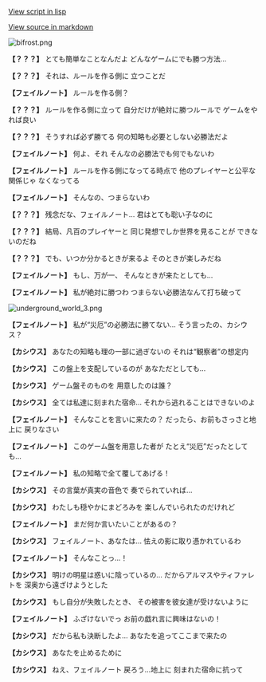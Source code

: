 [View script in lisp](../scripts/101005050.txt)

[View source in markdown](101005050.md)

![bifrost.png](../images/backgrounds/bifrost.png)

**【？？？】**
とても簡単なことなんだよ
どんなゲームにでも勝つ方法…

**【？？？】**
それは、ルールを作る側に
立つことだ

**【フェイルノート】**
ルールを作る側？

**【？？？】**
ルールを作る側に立って
自分だけが絶対に勝つルールで
ゲームをやれば良い

**【？？？】**
そうすれば必ず勝てる
何の知略も必要としない必勝法だよ

**【フェイルノート】**
何よ、それ
そんなの必勝法でも何でもないわ

**【フェイルノート】**
ルールを作る側になってる時点で
他のプレイヤーと公平な関係じゃ
なくなってる

**【フェイルノート】**
そんなの、つまらないわ

**【？？？】**
残念だな、フェイルノート…
君はとても聡い子なのに

**【？？？】**
結局、凡百のプレイヤーと
同じ発想でしか世界を見ることが
できないのだね

**【？？？】**
でも、いつか分かるときが来るよ
そのときが楽しみだね

**【フェイルノート】**
もし、万が一、
そんなときが来たとしても…

**【フェイルノート】**
私が絶対に勝つわ
つまらない必勝法なんて打ち破って

![underground_world_3.png](../images/backgrounds/underground_world_3.png)

**【フェイルノート】**
私が“災厄”の必勝法に勝てない…
そう言ったの、カシウス？

**【カシウス】**
あなたの知略も理の一部に過ぎないの
それは“観察者”の想定内

**【カシウス】**
この盤上を支配しているのが
あなただとしても…

**【カシウス】**
ゲーム盤そのものを
用意したのは誰？

**【カシウス】**
全ては私達に刻まれた宿命…
それから逃れることはできないのよ

**【フェイルノート】**
そんなことを言いに来たの？
だったら、お前もさっさと地上に
戻りなさい

**【フェイルノート】**
このゲーム盤を用意した者が
たとえ“災厄”だったとしても…

**【フェイルノート】**
私の知略で全て覆してあげる！

**【カシウス】**
その言葉が真実の音色で
奏でられていれば…

**【カシウス】**
わたしも穏やかにまどろみを
楽しんでいられたのだけれど

**【フェイルノート】**
まだ何か言いたいことがあるの？

**【カシウス】**
フェイルノート、あなたは…
怯えの影に取り憑かれているわ

**【フェイルノート】**
そんなことっ…！

**【カシウス】**
明けの明星は惑いに陰っているの…
だからアルマスやティファレトを
深奥から遠ざけようとした

**【カシウス】**
もし自分が失敗したとき、
その被害を彼女達が受けないように

**【フェイルノート】**
ふざけないでっ
お前の戯れ言に興味はないの！

**【カシウス】**
だから私も決断したよ…
あなたを追ってここまで来たの

**【カシウス】**
あなたを止めるために

**【カシウス】**
ねえ、フェイルノート
戻ろう…地上に
刻まれた宿命に抗って